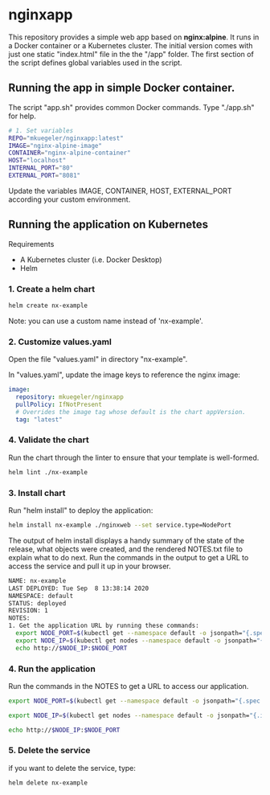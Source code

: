 # nginxapp
This repository provides a simple web app based on **nginx:alpine**.  It runs in a Docker container or a Kubernetes cluster. The initial version comes with just one static "index.html" file in the the "/app" folder. The first section of the script defines global variables used in the script.

## Running the app in simple Docker container.
The script "app.sh" provides common Docker commands. Type "./app.sh" for help.

````bash
# 1. Set variables
REPO="mkuegeler/nginxapp:latest"
IMAGE="nginx-alpine-image"
CONTAINER="nginx-alpine-container"
HOST="localhost"
INTERNAL_PORT="80"
EXTERNAL_PORT="8081"
````

Update the variables IMAGE, CONTAINER, HOST, EXTERNAL_PORT according your custom environment.

## Running the application on Kubernetes
Requirements
 - A Kubernetes cluster (i.e. Docker Desktop)
 - Helm

### 1. Create a helm chart

```bash
helm create nx-example
```
Note: you can use a custom name instead of 'nx-example'.

### 2. Customize values.yaml 
Open the file "values.yaml" in directory "nx-example".

In "values.yaml", update the image keys to reference the nginx image: 

```yaml
image:
  repository: mkuegeler/nginxapp
  pullPolicy: IfNotPresent
  # Overrides the image tag whose default is the chart appVersion.
  tag: "latest"
```

### 4. Validate the chart
 Run the chart through the linter to ensure that your template is well-formed. 

````bash
helm lint ./nx-example
````

### 3. Install chart
Run "helm install" to deploy the application:

````bash
helm install nx-example ./nginxweb --set service.type=NodePort
````

The output of helm install displays a handy summary of the state of the release, what objects were created, and the rendered NOTES.txt file to explain what to do next. Run the commands in the output to get a URL to access the service and pull it up in your browser.

````bash
NAME: nx-example
LAST DEPLOYED: Tue Sep  8 13:38:14 2020
NAMESPACE: default
STATUS: deployed
REVISION: 1
NOTES:
1. Get the application URL by running these commands:
  export NODE_PORT=$(kubectl get --namespace default -o jsonpath="{.spec.ports[0].nodePort}" services nx-example-nginxweb)
  export NODE_IP=$(kubectl get nodes --namespace default -o jsonpath="{.items[0].status.addresses[0].address}")
  echo http://$NODE_IP:$NODE_PORT
````

### 4. Run the application
 Run the commands in the NOTES to get a URL to access our application.

````bash
export NODE_PORT=$(kubectl get --namespace default -o jsonpath="{.spec.ports[0].nodePort}" services nx-example-nginxweb)
````

````bash
export NODE_IP=$(kubectl get nodes --namespace default -o jsonpath="{.items[0].status.addresses[0].address}")
````

````bash
echo http://$NODE_IP:$NODE_PORT
````

### 5. Delete the service
if you want to delete the service, type:

````bash
helm delete nx-example
````


